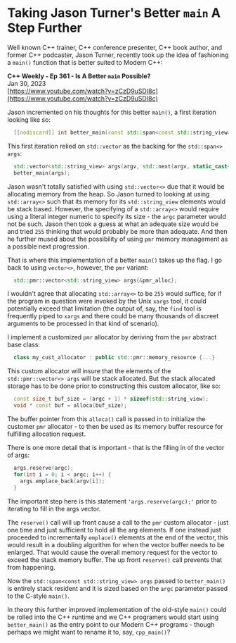 # Taking Jason Turner's Better `main` A Step Further

Well known C++ trainer, C++ conference presenter, C++ book author, and former C++ podcaster, Jason Turner, recently took up the idea of fashioning a `main()` function that is better suited to Modern C++:

**C++ Weekly - Ep 361 - Is A Better `main` Possible?**  
Jan 30, 2023  
[https://www.youtube.com/watch?v=zCzD9uSDI8c](https://www.youtube.com/watch?v=zCzD9uSDI8c)

Jason incremented on his thoughts for this better `main()`, a first iteration looking like so:
```C++
  [[nodiscard]] int better_main(const std::span<const std::string_view> &args);
```

This first iteration relied on `std::vector` as the backing for the `std::span<> args`:
```C++
  std::vector<std::string_view> args(argv, std::next(argv, static_cast<std::ptrdiff_t>(argc)));
  better_main(args);
```

Jason wasn't totally satisfied with using `std::vector<>` due that it would be allocating memory from the heap. So Jason turned to looking at using `std::array<>` such that its memory for its `std::string_view` elements would be stack based. However, the specifying of a `std::array<>` would require using a literal integer numeric to specify its size - the `argc` parameter would not be such. Jason then took a guess at what an adequate size would be and tried `255` thinking that would probably be more than adequate. And then he further mused about the possibility of using `pmr` memory management as a possible next progression.

That is where this implementation of a better `main()` takes up the flag. I go back to using `vector<>`, however, the `pmr` variant:
```C++
  std::pmr::vector<std::string_view> args{&pmr_alloc};
```

I wouldn't agree that allocating `std::array<>` to be `255` would suffice, for if the program in question were invoked by the Unix `xargs` tool, it could potentially exceed that limitation (the output of, say, the `find` tool is frequently piped to `xargs` and there could be many thousands of discreet arguments to be processed in that kind of scenario).

I implement a customized `pmr` allocator by deriving from the `pmr` abstract base class:
```C++
  class my_cust_allocator : public std::pmr::memory_resource {...}
```
This custom allocator will insure that the elements of the `std::pmr::vector<> args` will be stack allocated. But the stack allocated storage has to be done prior to constructing this custom allocator, like so:
```C++
  const size_t buf_size = (argc + 1) * sizeof(std::string_view);
  void * const buf = alloca(buf_size);
```
The buffer pointer from this `alloca()` call is passed in to initialize the customer `pmr` allocator - to then be used as its memory buffer resource for fulfilling allocation request.

There is one more detail that is important - that is the filling in of the vector of args:
```C++
  args.reserve(argc);
  for(int i = 0; i < argc; i++) {
    args.emplace_back(argv[i]);
  }
```

The important step here is this statement `'args.reserve(argc);'` prior to iterating to fill in the args vector.

The `reserve()` call will up front cause a call to the `pmr` custom allocator - just one time and just sufficient to hold all the arg elements. If one instead just proceeded to incrementally `emplace()` elements at the end of the vector, this would result in a doubling algorithm for when the vector buffer needs to be enlarged. That would cause the overall memory request for the vector to exceed the stack memory buffer. The up front `reserve()` call prevents that from happening.

Now the `std::span<const std::string_view> args` passed to `better_main()` is entirely stack resident and it is sized based on the `argc` parameter passed to the C-style `main()`.

In theory this further improved implementation of the old-style `main()` could be rolled into the C++ runtime and we C++ programers would start using `better_main()` as the entry point to our Modern C++ programs - though perhaps we might want to rename it to, say, `cpp_main()`?
